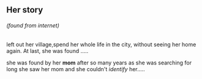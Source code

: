 ## Her story 
###### (found from internet)
left out her village,spend her whole life in the city, without seeing her home again. At last, she was found .....



she was found by her **mom** after so many years as she was searching for long 
she saw her mom and she couldn't _identify_ her.....